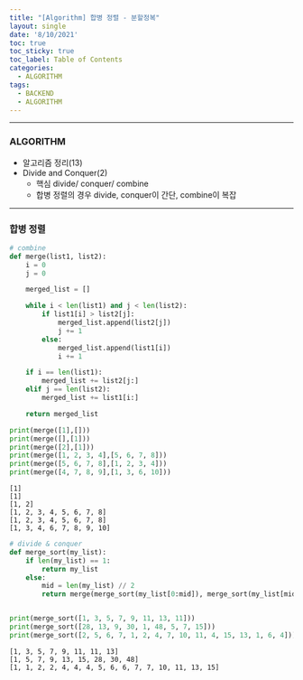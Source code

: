 ```yaml
---
title: "[Algorithm] 합병 정렬 - 분할정복"
layout: single
date: '8/10/2021'
toc: true
toc_sticky: true
toc_label: Table of Contents
categories:
  - ALGORITHM
tags:
  - BACKEND
  - ALGORITHM
---
```


---
### ALGORITHM
* 알고리즘 정리(13)
* Divide and Conquer(2)
  * 핵심 divide/ conquer/ combine
  * 합병 정렬의 경우 divide, conquer이 간단, combine이 복잡

---

### 합병 정렬


```python
# combine
def merge(list1, list2):
    i = 0
    j = 0

    merged_list = []

    while i < len(list1) and j < len(list2):
        if list1[i] > list2[j]:
            merged_list.append(list2[j])
            j += 1
        else:
            merged_list.append(list1[i])
            i += 1

    if i == len(list1):
        merged_list += list2[j:]
    elif j == len(list2):
        merged_list += list1[i:]

    return merged_list

print(merge([1],[]))
print(merge([],[1]))
print(merge([2],[1]))
print(merge([1, 2, 3, 4],[5, 6, 7, 8]))
print(merge([5, 6, 7, 8],[1, 2, 3, 4]))
print(merge([4, 7, 8, 9],[1, 3, 6, 10]))
```

    [1]
    [1]
    [1, 2]
    [1, 2, 3, 4, 5, 6, 7, 8]
    [1, 2, 3, 4, 5, 6, 7, 8]
    [1, 3, 4, 6, 7, 8, 9, 10]



```python
# divide & conquer
def merge_sort(my_list):
    if len(my_list) == 1:
        return my_list
    else:
        mid = len(my_list) // 2
        return merge(merge_sort(my_list[0:mid]), merge_sort(my_list[mid:len(my_list)]))


print(merge_sort([1, 3, 5, 7, 9, 11, 13, 11]))
print(merge_sort([28, 13, 9, 30, 1, 48, 5, 7, 15]))
print(merge_sort([2, 5, 6, 7, 1, 2, 4, 7, 10, 11, 4, 15, 13, 1, 6, 4]))
```

    [1, 3, 5, 7, 9, 11, 11, 13]
    [1, 5, 7, 9, 13, 15, 28, 30, 48]
    [1, 1, 2, 2, 4, 4, 4, 5, 6, 6, 7, 7, 10, 11, 13, 15]

